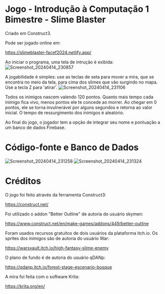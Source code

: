 # Jogo - Introdução à Computação 1 Bimestre - Slime Blaster

Criado em Construct3.

Pode ser jogado online em:

https://slimeblaster-facef2024.netlify.app/



Ao iniciar o programa, uma tela de intrução é exibida:
![Screenshot_20240414_230857](https://github.com/rcarvp/Jogo-IntroAComp1Bi/assets/164427677/580346b1-29f0-4e58-a883-4d0fee19ba6f)

A jogabilidade é simples: use as teclas de seta para mover a mira, que se encontra no meio da tela, para cima dos slimes que vão surgindo no mapa. Use a tecla Z para 'atirar'. 
![Screenshot_20240414_231106](https://github.com/rcarvp/Jogo-IntroAComp1Bi/assets/164427677/a8670bda-7467-4c0b-8594-46a0c130deed)

Todos os inimigos nascem valendo 120 pontos. Quanto mais tempo cada inimigo fica vivo, menos pontos ele te concede ao morrer. Ao chegar em 0 pontos, ele se torna invulnerável por alguns segundos e retorna ao valor inicial. O tempo de ressurgimento dos inimigos é aleatório.

Ao final do jogo, o jogador tem a opção de integrar seu nome e pontuação a um banco de dados Firebase.

# Código-fonte e Banco de Dados
![Screenshot_20240414_231258](https://github.com/rcarvp/Jogo-IntroAComp1Bi/assets/164427677/0af285d6-b657-4673-98b3-7c97684afb5c)
![Screenshot_20240414_231324](https://github.com/rcarvp/Jogo-IntroAComp1Bi/assets/164427677/095c80ed-e614-4de8-ba48-65209d378c0b)


# Créditos
O jogo foi feito através da ferramenta Construct3:

https://construct.net/

Foi utilizado o addon "Better Outline" de autoria do usuário skymen:

https://www.construct.net/en/make-games/addons/449/better-outline

Foram usados recursos gratuitos de dois usuários da plataforma itch.io.
Os sprites dos inimigos são de autoria do usuário War:

https://warsvault.itch.io/high-fantasy-slime-enemy


O plano de fundo é de autoria do usuário qDANp:

https://qdanp.itch.io/forest-stage-escenario-bosque

A mira foi feita com o software Krita:

https://krita.org/en/
